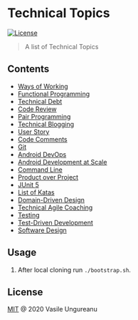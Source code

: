 # Technical Topics

<a href="https://github.com/VasileUngureanu/repository-template/blob/master/LICENSE"><img src="https://img.shields.io/badge/license-MIT-green.svg" alt="License"></a>

> A list of Technical Topics

## Contents

* [Ways of Working](https://github.com/VasileUngureanu/ways-of-working)
* [Functional Programming](https://github.com/VasileUngureanu/functional-programming)
* [Technical Debt](https://github.com/VasileUngureanu/technical-debt)
* [Code Review](https://github.com/VasileUngureanu/code-review)
* [Pair Programming](https://github.com/VasileUngureanu/pair-programming)
* [Technical Blogging](https://github.com/VasileUngureanu/technical-blogging)
* [User Story](https://github.com/VasileUngureanu/user-story)
* [Code Comments](https://github.com/VasileUngureanu/code-comments)
* [Git](https://github.com/VasileUngureanu/git)
* [Android DevOps](https://github.com/VasileUngureanu/android-devops)
* [Android Development at Scale](https://github.com/VasileUngureanu/android-development-at-scale)
* [Command Line](https://github.com/VasileUngureanu/command-line)
* [Product over Project](https://github.com/VasileUngureanu/product-over-project)
* [JUnit 5](https://github.com/VasileUngureanu/junit5)
* [List of Katas](https://github.com/VasileUngureanu/list-of-katas)
* [Domain-Driven Design](https://github.com/VasileUngureanu/domain-driven-design)
* [Technical Agile Coaching](https://github.com/VasileUngureanu/technical-agile-coaching)
* [Testing](https://github.com/VasileUngureanu/testing)
* [Test-Driven Development](https://github.com/VasileUngureanu/test-driven-development)
* [Software Design](https://github.com/VasileUngureanu/software-design)

## Usage

1. After local cloning run `./bootstrap.sh`.

License
-------

[MIT](LICENSE) @ 2020 Vasile Ungureanu
